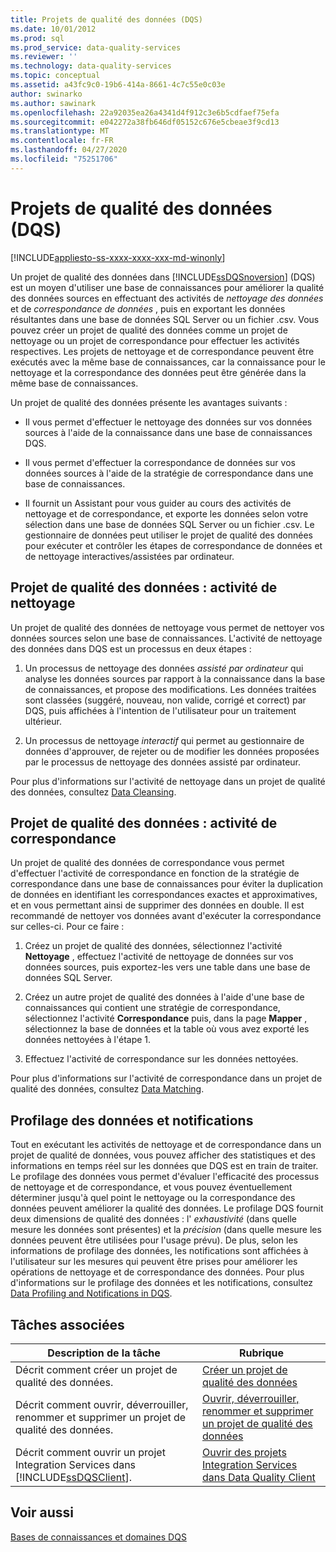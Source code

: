 ```yaml
---
title: Projets de qualité des données (DQS)
ms.date: 10/01/2012
ms.prod: sql
ms.prod_service: data-quality-services
ms.reviewer: ''
ms.technology: data-quality-services
ms.topic: conceptual
ms.assetid: a43fc9c0-19b6-414a-8661-4c7c55e0c03e
author: swinarko
ms.author: sawinark
ms.openlocfilehash: 22a92035ea26a4341d4f912c3e6b5cdfaef75efa
ms.sourcegitcommit: e042272a38fb646df05152c676e5cbeae3f9cd13
ms.translationtype: MT
ms.contentlocale: fr-FR
ms.lasthandoff: 04/27/2020
ms.locfileid: "75251706"
---
```

# <a name="data-quality-projects-dqs"></a>Projets de qualité des données (DQS)

[!INCLUDE[appliesto-ss-xxxx-xxxx-xxx-md-winonly](../includes/appliesto-ss-xxxx-xxxx-xxx-md-winonly.md)]

  Un projet de qualité des données dans [!INCLUDE[ssDQSnoversion](../includes/ssdqsnoversion-md.md)] (DQS) est un moyen d'utiliser une base de connaissances pour améliorer la qualité des données sources en effectuant des activités de *nettoyage des données* et de *correspondance de données* , puis en exportant les données résultantes dans une base de données SQL Server ou un fichier .csv. Vous pouvez créer un projet de qualité des données comme un projet de nettoyage ou un projet de correspondance pour effectuer les activités respectives. Les projets de nettoyage et de correspondance peuvent être exécutés avec la même base de connaissances, car la connaissance pour le nettoyage et la correspondance des données peut être générée dans la même base de connaissances.  
  
 Un projet de qualité des données présente les avantages suivants :  
  
-   Il vous permet d'effectuer le nettoyage des données sur vos données sources à l'aide de la connaissance dans une base de connaissances DQS.  
  
-   Il vous permet d'effectuer la correspondance de données sur vos données sources à l'aide de la stratégie de correspondance dans une base de connaissances.  
  
-   Il fournit un Assistant pour vous guider au cours des activités de nettoyage et de correspondance, et exporte les données selon votre sélection dans une base de données SQL Server ou un fichier .csv. Le gestionnaire de données peut utiliser le projet de qualité des données pour exécuter et contrôler les étapes de correspondance de données et de nettoyage interactives/assistées par ordinateur.  
  
##  <a name="data-quality-project-cleansing-activity"></a><a name="Cleansing"></a>Projet de qualité des données : activité de nettoyage  
 Un projet de qualité des données de nettoyage vous permet de nettoyer vos données sources selon une base de connaissances. L'activité de nettoyage des données dans DQS est un processus en deux étapes :  
  
1.  Un processus de nettoyage des données *assisté par ordinateur* qui analyse les données sources par rapport à la connaissance dans la base de connaissances, et propose des modifications. Les données traitées sont classées (suggéré, nouveau, non valide, corrigé et correct) par DQS, puis affichées à l'intention de l'utilisateur pour un traitement ultérieur.  
  
2.  Un processus de nettoyage *interactif* qui permet au gestionnaire de données d'approuver, de rejeter ou de modifier les données proposées par le processus de nettoyage des données assisté par ordinateur.  
  
 Pour plus d'informations sur l'activité de nettoyage dans un projet de qualité des données, consultez [Data Cleansing](../data-quality-services/data-cleansing.md).  
  
##  <a name="data-quality-project-matching-activity"></a><a name="Matching"></a>Projet de qualité des données : activité de correspondance  
 Un projet de qualité des données de correspondance vous permet d'effectuer l'activité de correspondance en fonction de la stratégie de correspondance dans une base de connaissances pour éviter la duplication de données en identifiant les correspondances exactes et approximatives, et en vous permettant ainsi de supprimer des données en double. Il est recommandé de nettoyer vos données avant d'exécuter la correspondance sur celles-ci. Pour ce faire :  
  
1.  Créez un projet de qualité des données, sélectionnez l'activité **Nettoyage** , effectuez l'activité de nettoyage de données sur vos données sources, puis exportez-les vers une table dans une base de données SQL Server.  
  
2.  Créez un autre projet de qualité des données à l'aide d'une base de connaissances qui contient une stratégie de correspondance, sélectionnez l'activité **Correspondance** puis, dans la page **Mapper** , sélectionnez la base de données et la table où vous avez exporté les données nettoyées à l'étape 1.  
  
3.  Effectuez l'activité de correspondance sur les données nettoyées.  
  
 Pour plus d'informations sur l'activité de correspondance dans un projet de qualité des données, consultez [Data Matching](../data-quality-services/data-matching.md).  
  
##  <a name="data-profiling-and-notifications"></a><a name="ProfilingNotification"></a>Profilage des données et notifications  
 Tout en exécutant les activités de nettoyage et de correspondance dans un projet de qualité de données, vous pouvez afficher des statistiques et des informations en temps réel sur les données que DQS est en train de traiter. Le profilage des données vous permet d'évaluer l'efficacité des processus de nettoyage et de correspondance, et vous pouvez éventuellement déterminer jusqu'à quel point le nettoyage ou la correspondance des données peuvent améliorer la qualité des données. Le profilage DQS fournit deux dimensions de qualité des données : l' *exhaustivité* (dans quelle mesure les données sont présentes) et la *précision* (dans quelle mesure les données peuvent être utilisées pour l'usage prévu). De plus, selon les informations de profilage des données, les notifications sont affichées à l'utilisateur sur les mesures qui peuvent être prises pour améliorer les opérations de nettoyage et de correspondance des données. Pour plus d'informations sur le profilage des données et les notifications, consultez [Data Profiling and Notifications in DQS](../data-quality-services/data-profiling-and-notifications-in-dqs.md).  
  
## <a name="related-tasks"></a>Tâches associées  
  
|Description de la tâche|Rubrique|  
|----------------------|-----------|  
|Décrit comment créer un projet de qualité des données.|[Créer un projet de qualité des données](../data-quality-services/create-a-data-quality-project.md)|  
|Décrit comment ouvrir, déverrouiller, renommer et supprimer un projet de qualité des données.|[Ouvrir, déverrouiller, renommer et supprimer un projet de qualité des données](open-unlock-rename-and-delete-a-data-quality-project.md)|  
|Décrit comment ouvrir un projet Integration Services dans [!INCLUDE[ssDQSClient](../includes/ssdqsclient-md.md)].|[Ouvrir des projets Integration Services dans Data Quality Client](../data-quality-services/open-integration-services-projects-in-data-quality-client.md)|  
  
## <a name="see-also"></a>Voir aussi  
 [Bases de connaissances et domaines DQS](../data-quality-services/dqs-knowledge-bases-and-domains.md)  
  
  
